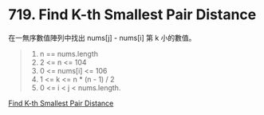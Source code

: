 # 719. Find K-th Smallest Pair Distance

在一無序數值陣列中找出 nums[j] - nums[i] 第 k 小的數值。

> 1. n == nums.length
> 2. 2 <= n <= 104
> 3. 0 <= nums[i] <= 106
> 4. 1 <= k <= n * (n - 1) / 2
> 5. 0 <= i < j < nums.length.

[Find K-th Smallest Pair Distance](https://leetcode.com/problems/find-k-th-smallest-pair-distance/)
